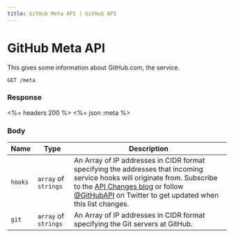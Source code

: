```yaml
---
title: GitHub Meta API | GitHub API
---
```


# GitHub Meta API

This gives some information about GitHub.com, the service.

    GET /meta

### Response

<%= headers 200 %>
<%= json :meta %>

### Body

Name | Type | Description
-----|------|--------------
`hooks`|`array` of `strings` | An Array of IP addresses in CIDR format specifying the addresses that incoming service hooks will originate from.  Subscribe to the [API Changes blog](http://developer.github.com/changes/) or follow [@GitHubAPI](https://twitter.com/GitHubAPI) on Twitter to get updated when this list changes.
`git`|`array` of `strings` | An Array of IP addresses in CIDR format specifying the Git servers at GitHub.


